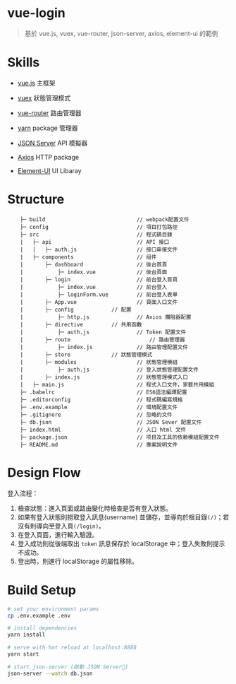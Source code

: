# vue-login

> 基於 vue.js, vuex, vue-router, json-server, axios, element-ui 的範例

# Skills
* <a href="https://vuejs.org/v2/guide/">vue.js</a> 主框架
* <a href="https://vuex.vuejs.org/guide/">vuex</a> 狀態管理模式
* <a href="https://router.vuejs.org/">vue-router</a> 路由管理器
* <a href="https://yarnpkg.com/en/docs/getting-started">yarn</a> package 管理器

* <a href="https://github.com/typicode/json-server">JSON Server</a> API 模擬器

* <a href="https://github.com/axios/axios">Axios</a> HTTP package

* <a href="http://element.eleme.io/#/zh-CN">Element-UI</a> UI Libaray

# Structure

```
	├─ build                             // webpack配置文件
	├─ config                            // 項目打包路徑
	├─ src                               // 程式碼目錄
	|   ├─ api                           // API 接口
	|   │   ├─ auth.js                   // 接口串接文件
	|   ├─ components                    // 组件
	|       ├─ dashboard                 // 後台首頁
	|           ├─ index.vue             // 後台頁面
	|       ├─ login                     // 前台登入首頁
	|           ├─ index.vue             // 前台登入
	|           ├─ loginForm.vue         // 前台登入表單
	|       ├─ App.vue                   // 頁面入口文件
	|		├─ config            // 配置
	|           ├─ http.js               // Axios 攔阻器配置
	|		├─ directive         // 共用函數
	|           ├─ auth.js               // Token 配置文件
	|		├─ route                         // 路由管理器
	|           ├─ index.js              // 路由管理配置文件
	|		├─ store             // 狀態管理模式
	|       ├─ modules                   // 狀態管理模組
	|           ├─ auth.js               // 登入狀態管理配置文件
	|       ├─ index.js                  // 狀態管理模式入口
	|   ├─ main.js                       // 程式入口文件，家載共用模組
	├─ .babelrc                          // ES6語法編譯配置
	├─ .editorconfig                     // 程式碼編寫規格
	├─ .env.example                      // 環境配置文件
	├─ .gitignore                        // 忽略的文件
	├─ db.json                           // JSON Sever 配置文件
	├─ index.html                        // 入口 html 文件
	├─ package.json                      // 项目及工具的依赖模組配置文件
	├─ README.md                         // 專案說明文件
```

# Design Flow
登入流程：
1. 檢查狀態：進入頁面或路由變化時檢查是否有登入狀態。
2. 如果有登入狀態則撈取登入訊息(username) 並儲存，並導向於根目錄`(/)`；若沒有則導向至登入頁`(/login)`。
3. 在登入頁面，進行輸入驗證。
4. 登入成功則從後端取出 `token` 訊息保存於 localStorage 中；登入失敗則提示不成功。
5. 登出時，則進行 localStorage 的屬性移除。

# Build Setup

``` bash
# set your environment params
cp .env.example .env

# install dependencies
yarn install

# serve with hot reload at localhost:8888
yarn start

# start json-server (啟動 JSON Server)
json-server --watch db.json
```
